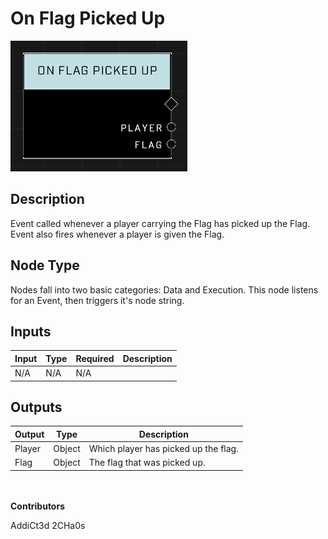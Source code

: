 # On Flag Picked Up
![](../../../.gitbook/assets/on-flag-picked-up.png)
## Description
Event called whenever a player carrying the Flag has picked up the Flag. Event also fires whenever a player is given the Flag.

## Node Type
Nodes fall into two basic categories: Data and Execution. This node listens for an Event, then triggers it's node string.

## Inputs
| Input | Type | Required | Description |
|------------------|------------------|----------|--------------------------------------------------------------|
| N/A | N/A | N/A | |

## Outputs
| Output | Type | Description |
|------------------|------------------|--------------------------------------------------------------|
| Player | Object | Which player has picked up the flag.|
| Flag | Object | The flag that was picked up.|
\
\
**Contributors**

AddiCt3d 2CHa0s